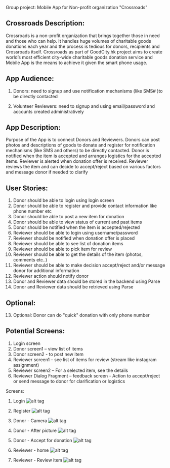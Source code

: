 

Group project: Mobile App for Non-profit organization "Crossroads"

Crossroads Description:
----------------------
Crossroads is a non-profit organization that brings together those in need and those who can help. It handles huge volumes of charitable goods donations each year and the process is tedious for donors, recipients and Crossroads itself.  Crossroads as part of GoodCity.hk project aims to create world’s most efficient city-wide charitable goods donation service and Mobile App is the means to achieve it given the smart phone usage.

App Audience:
------------
1.	Donors: need to signup and use notification mechanisms (like SMS# )to be directly contacted

2.	Volunteer Reviewers: need to signup and using email/password and accounts created administratively
	
	
App Description:
---------------
Purpose of the App is to connect Donors and Reviewers. 
Donors can post photos and descriptions of goods to donate and register for notification mechanisms (like SMS and others) to be directly contacted. Donor is notified when the item is accepted and arranges logistics for the accepted items. 
Reviewer is alerted when donation offer is received. Reviewer reviews the item and can decide to accept/reject based on various factors and message donor if needed to clarify


User Stories:
------------

1.	Donor should be able to login using login screen
2.	Donor should be able to register and provide contact information like phone number etc
3.	Donor should be able to post a new item for donation
4.	Donor should be able to view status of current and past items
5.	Donor should be notified when the item is accepted/rejected
6.	Reviewer should be able to login using username/password
7.	Reviewer should be notified when donation offer is placed
8.	Reviewer should be able to see list of donation items
9.	Reviewer should be able to pick item for review
10.	Reviewer should be able to get the details of the item (photos, comments etc..)
11.	Reviewer should be able to make decision accept/reject and/or message donor for additional information
12.	Reviewer action should notify donor
13.	Donor and Reviewer data should be stored in the backend using Parse
14.	Donor and Reviewer data should be retrieved using Parse

Optional:
--------

13.	Optional: Donor can do "quick" donation with only phone number


Potential Screens:
------------------

1.	Login screen
2.	Donor screen1 – view list of items 
3.	Donor screen2 - to post new item
4.	Reviewer screen1 – see list of items for review (stream like instagram assignment)
5.	Reviewer screen2 – For a selected item, see the details
6.	Reviewer Dialog Fragment – feedback screen - Action to accept/reject or send message to donor for clarification or logistics

Screens:

1. Login
![alt tag](https://github.com/CodepathSnyTeam7/crossroads/blob/master/login-screen.png)

2. Register
![alt tag](https://github.com/CodepathSnyTeam7/crossroads/blob/master/Register-screen.png)

3. Donor - Camera
![alt tag](https://github.com/CodepathSnyTeam7/crossroads/blob/master/camera.png)

4. Donor - After picture
![alt tag](https://github.com/CodepathSnyTeam7/crossroads/blob/master/afterCamera.png)

5. Donor - Accept for donation
![alt tag](https://github.com/CodepathSnyTeam7/crossroads/blob/master/acceptDialog.png)

6. Reviewer - home
![alt tag](https://github.com/CodepathSnyTeam7/crossroads/blob/master/reviewer-screen-2.png)

7. Reviewer - Review item
![alt tag](https://github.com/CodepathSnyTeam7/crossroads/blob/master/reviewItem.png)

